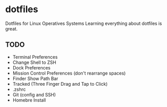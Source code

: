 # dotfiles
Dotfiles for Linux Operatives Systems
Learning everything about dotfiles is great.

## TODO
- Terminal Preferences
- Change Shell to ZSH
- Dock Preferences
- Mission Control Preferences (don't rearrange spaces)
- Finder Show Path Bar
- Tracked (Three Finger Drag and Tap to Click)
- .zshrc
- Git (config and SSH)
- Homebre Install
